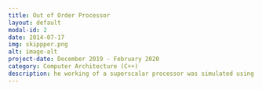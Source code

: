 ```yaml
---
title: Out of Order Processor
layout: default
modal-id: 2
date: 2014-07-17
img: skippper.png
alt: image-alt
project-date: December 2019 - February 2020
category: Computer Architecture (C++)
description: he working of a superscalar processor was simulated using two similar but different architecture. <br> One, using a Reorder Buffer and another using a Physical Register file and an active list with a free list. The IPC of the simulation was studied when perfect cache and perfect branch prediction were turned off.
---
```

